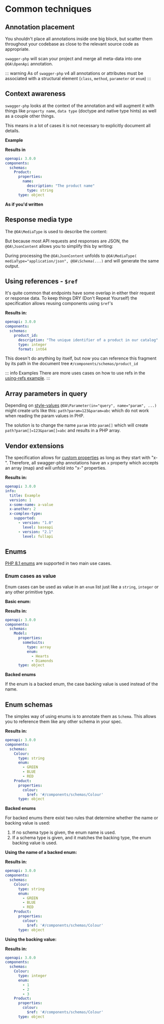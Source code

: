 # Common techniques

## Annotation placement

You shouldn't place all annotations inside one big block, but scatter them throughout your codebase as close to the
relevant source code as appropriate.

`swagger-php` will scan your project and merge all meta-data into one` @OA\OpenApi` annotation.

::: warning
As of `swagger-php` v4 all annotations or attributes must be associated with
a structural element (`class`, `method`, `parameter` or `enum`)
:::

## Context awareness

`swagger-php` looks at the context of the annotation and will augment it with things like `property name`,
`data type` (doctype and native type hints) as well as a couple other things.

This means in a lot of cases it is not necessary to explicitly document all details.

**Example**

<codeblock id="context-awareness">
  <template v-slot:at>

<<< @/snippets/guide/common-techniques/context_awareness_at.php

  </template>
  <template v-slot:an>

<<< @/snippets/guide/common-techniques/context_awareness_an.php

  </template>
</codeblock>

**Results in**
```yaml
openapi: 3.0.0
components:
  schemas:
    Product:
      properties:
        name:
          description: "The product name"
          type: string
      type: object
```

**As if you'd written**

<codeblock id="explicit-context">
  <template v-slot:at>

<<< @/snippets/guide/common-techniques/explicit_context_at.php

  </template>
  <template v-slot:an>

<<< @/snippets/guide/common-techniques/explicit_context_an.php

  </template>
</codeblock>

## Response media type

The `@OA\MediaType` is used to describe the content:

<codeblock id="response-media-type">
  <template v-slot:at>

<<< @/snippets/guide/common-techniques/response_media_type_at.php

  </template>
  <template v-slot:an>

<<< @/snippets/guide/common-techniques/response_media_type_an.php

  </template>
</codeblock>

But because most API requests and responses are JSON, the `@OA\JsonContent` allows you to simplify this by writing:

<codeblock id="response-json-content">
  <template v-slot:at>

<<< @/snippets/guide/common-techniques/response_json_content_at.php

  </template>
  <template v-slot:an>

<<< @/snippets/guide/common-techniques/response_json_content_an.php

  </template>
</codeblock>

During processing the `@OA\JsonContent` unfolds to `@OA\MediaType( mediaType="application/json", @OA\Schema(...)`
and will generate the same output.

## Using references - `$ref`

It's quite common that endpoints have some overlap in either their request or response data.
To keep things DRY (Don't Repeat Yourself) the specification allows reusing components using `$ref`'s

<codeblock id="using-references">
  <template v-slot:at>

```php
#[OA\Schema(
  schema: 'product_id',
  type: 'integer',
  format: 'int64',
  description: 'The unique identifier of a product in our catalog',
)]
```

  </template>
  <template v-slot:an>

```php
/**
 * @OA\Schema(
 *   schema="product_id",
 *   type="integer",
 *   format="int64",
 *   description="The unique identifier of a product in our catalog"
 * )
 */
```

  </template>
</codeblock>

**Results in:**

```yaml
openapi: 3.0.0
components:
  schemas:
    product_id:
      description: "The unique identifier of a product in our catalog"
      type: integer
      format: int64
```

This doesn't do anything by itself, but now you can reference this fragment by its path in the document tree `#/components/schemas/product_id`

<codeblock id="refer-to-$ref">
  <template v-slot:at>

```php
    #[OA\Property(ref: "#/components/schemas/product_id")]
    public $id;
```

  </template>
  <template v-slot:an>

```php
    /**
     * @OA\Property(ref="#/components/schemas/product_id")
     */
    public $id;
```

  </template>
</codeblock>

::: info Examples
There are more uses cases on how to use refs in the [using-refs example](https://github.com/zircote/swagger-php/tree/master/examples/specs/using-refs).
:::

## Array parameters in query

Depending on [style-values](https://swagger.io/specification/#style-values) `@OA\Parameter(in="query", name="param", ...)`
might create urls like this: `path?param=123&param=abc` which do not work when reading the param values in PHP.

The solution is to change the name `param` into `param[]` which will create `path?param[]=123&param[]=abc`
and results in a PHP array.

## Vendor extensions

The specification allows for [custom properties](http://swagger.io/specification/#vendorExtensions)
as long as they start with "x-". Therefore, all swagger-php annotations have an `x` property which accepts an array (map)
and will unfold into "x-" properties.

<codeblock id="custom-property">
  <template v-slot:at>

<<< @/snippets/guide/common-techniques/custom_property_at.php

  </template>
  <template v-slot:an>

<<< @/snippets/guide/common-techniques/custom_property_an.php

  </template>
</codeblock>

**Results in:**

```yaml
openapi: 3.0.0
info:
  title: Example
  version: 1
  x-some-name: a-value
  x-another: 2
  x-complex-type:
    supported:
      - version: "1.0"
        level: baseapi
      - version: "2.1"
        level: fullapi
```

## Enums

[PHP 8.1 enums](https://www.php.net/manual/en/language.enumerations.basics.php) are supported in two main use cases.

### Enum cases as value

Enum cases can be used as value in an `enum` list just like a `string`, `integer` or any other primitive type.

**Basic enum:**

<codeblock id="enum-as-values">
  <template v-slot:at>

<<< @/snippets/guide/common-techniques/enum_as_values_at.php

  </template>
  <template v-slot:an>

<<< @/snippets/guide/common-techniques/enum_as_values_an.php

  </template>
</codeblock>

**Results in:**

```yaml
openapi: 3.0.0
components:
  schemas:
    Model:
      properties:
        someSuits:
          type: array
          enum:
            - Hearts
            - Diamonds
      type: object

```

**Backed enums**

If the enum is a backed enum, the case backing value is used instead of the name.

## Enum schemas

The simples way of using enums is to annotate them as `Schema`. This allows you to reference them like any other schema in your spec.

<codeblock id="enum-as-schema">
  <template v-slot:at>

<<< @/snippets/guide/common-techniques/enum_as_schema_at.php

  </template>
  <template v-slot:an>

<<< @/snippets/guide/common-techniques/enum_as_schema_an.php

  </template>
</codeblock>

**Results in:**

```yaml
openapi: 3.0.0
components:
  schemas:
    Colour:
      type: string
      enum:
        - GREEN
        - BLUE
        - RED
    Product:
      properties:
        colour:
          $ref: '#/components/schemas/Colour'
      type: object
```

**Backed enums**

For backed enums there exist two rules that determine whether the name or backing value is used:
1. If no schema type is given, the enum name is used.
2. If a schema type is given, and it matches the backing type, the enum backing value is used.

**Using the name of a backed enum:**

<codeblock id="backed-enum-names-as-schema">
  <template v-slot:at>

<<< @/snippets/guide/common-techniques/backed_enum_names_as_schema_at.php

  </template>
  <template v-slot:an>

<<< @/snippets/guide/common-techniques/backed_enum_names_as_schema_an.php

  </template>
</codeblock>

**Results in:**

```yaml
openapi: 3.0.0
components:
  schemas:
    Colour:
      type: string
      enum:
        - GREEN
        - BLUE
        - RED
    Product:
      properties:
        colour:
          $ref: '#/components/schemas/Colour'
      type: object
```

**Using the backing value:**

<codeblock id="backed-enum-values-as-schema">
  <template v-slot:at>

<<< @/snippets/guide/common-techniques/backed_enum_values_as_schema_at.php

  </template>
  <template v-slot:an>

<<< @/snippets/guide/common-techniques/backed_enum_values_as_schema_an.php

  </template>
</codeblock>

**Results in:**

```yaml
openapi: 3.0.0
components:
  schemas:
    Colour:
      type: integer
      enum:
        - 1
        - 2
        - 3
    Product:
      properties:
        colour:
          $ref: '#/components/schemas/Colour'
      type: object
```
